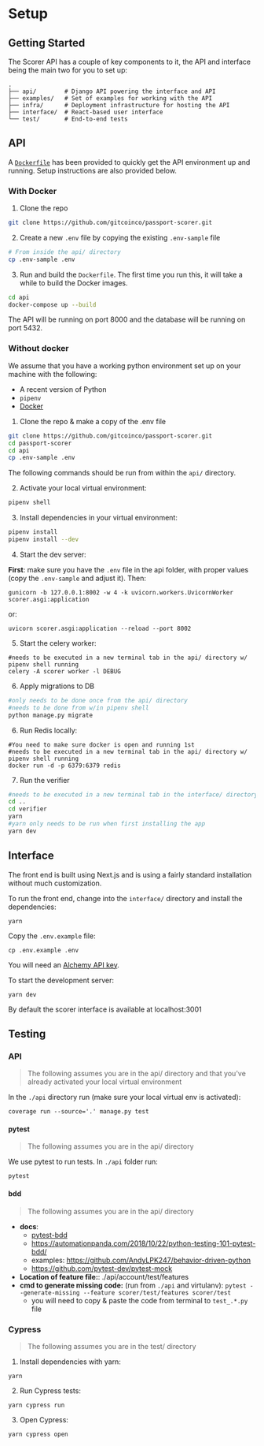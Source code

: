 # Setup

## Getting Started

The Scorer API has a couple of key components to it, the API and interface being
the main two for you to set up:

```shell
.
├── api/        # Django API powering the interface and API
├── examples/   # Set of examples for working with the API
├── infra/      # Deployment infrastructure for hosting the API
├── interface/  # React-based user interface
└── test/       # End-to-end tests
```

## API

A [`Dockerfile`](./api/Dockerfile) has been provided to quickly get the API
environment up and running. Setup instructions are also provided below.

### With Docker

1. Clone the repo    
```sh
git clone https://github.com/gitcoinco/passport-scorer.git
```

2. Create a new `.env` file by copying the existing `.env-sample` file

```sh
# From inside the api/ directory
cp .env-sample .env
```

3. Run and build the `Dockerfile`. The first time you run this, it will take
   a while to build the Docker images.
```sh
cd api
docker-compose up --build
```

The API will be running on port 8000 and the database will be running on port
5432.

### Without docker

We assume that you have a working python environment set up on your machine with
the following:

- A recent version of Python
- `pipenv`
- [Docker](https://www.docker.com/)

1. Clone the repo & make a copy of the .env file 
   
```sh
git clone https://github.com/gitcoinco/passport-scorer.git
cd passport-scorer
cd api
cp .env-sample .env
```

The following commands should be run from within the `api/` directory.

2. Activate your local virtual environment:

```sh
pipenv shell
```

3. Install dependencies in your virtual environment:

```sh
pipenv install
pipenv install --dev
```

4. Start the dev server:

**First**: make sure you have the `.env` file in the api folder, with proper
values (copy the `.env-sample` and adjust it). Then:

```shell
gunicorn -b 127.0.0.1:8002 -w 4 -k uvicorn.workers.UvicornWorker scorer.asgi:application
```

or:

```shell
uvicorn scorer.asgi:application --reload --port 8002
```

5. Start the celery worker:

```shell
#needs to be executed in a new terminal tab in the api/ directory w/ pipenv shell running
celery -A scorer worker -l DEBUG
```

6. Apply migrations to DB
```sh
#only needs to be done once from the api/ directory
#needs to be done from w/in pipenv shell
python manage.py migrate
```

6. Run Redis locally:

```shell
#You need to make sure docker is open and running 1st
#needs to be executed in a new terminal tab in the api/ directory w/ pipenv shell running
docker run -d -p 6379:6379 redis
```

7. Run the verifier
```sh
#needs to be executed in a new terminal tab in the interface/ directory
cd ..
cd verifier
yarn 
#yarn only needs to be run when first installing the app
yarn dev
```

## Interface

The front end is built using Next.js and is using a fairly standard installation
without much customization.

To run the front end, change into the `interface/` directory and install the
dependencies:
```
yarn
```

Copy the `.env.example` file:

```shell
cp .env.example .env
```

You will need an [Alchemy API key](https://docs.alchemy.com/reference/api-overview).

To start the development server:

```
yarn dev
```

By default the scorer interface is available at localhost:3001

## Testing

### API

> The following assumes you are in the api/ directory and that you've already
activated your local virtual environment

In the `./api` directory run (make sure your local virtual env is activated):

```
coverage run --source='.' manage.py test
```

#### pytest

> The following assumes you are in the api/ directory

We use pytest to run tests. In `./api` folder run:

```shell
pytest
```

#### bdd

> The following assumes you are in the api/ directory

- **docs**:
  - [pytest-bdd](https://pytest-bdd.readthedocs.io/en/latest/#advanced-code-generation)
  - https://automationpanda.com/2018/10/22/python-testing-101-pytest-bdd/
  - examples: https://github.com/AndyLPK247/behavior-driven-python
  - https://github.com/pytest-dev/pytest-mock
- **Location of feature file:**: ./api/account/test/features
- **cmd to generate missing code:** (run from `./api` and virtulanv): `pytest --generate-missing --feature scorer/test/features scorer/test`
  - you will need to copy & paste the code from terminal to `test_.*.py` file

### Cypress

> The following assumes you are in the test/ directory

1. Install dependencies with yarn:

```shell
yarn
```

2. Run Cypress tests:

```shell
yarn cypress run
```

3. Open Cypress:

```shell
yarn cypress open
```
